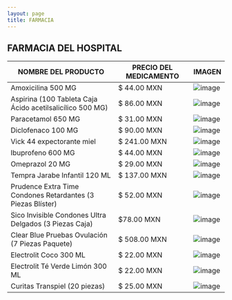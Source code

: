 ```yaml
---
layout: page
title: FARMACIA
---
```


## FARMACIA DEL HOSPITAL 

| NOMBRE DEL PRODUCTO  | PRECIO DEL MEDICAMENTO | IMAGEN |
| -------------- | -------- | ------------- |
| Amoxicilina 500 MG | $ 44.00 MXN | ![image](https://user-images.githubusercontent.com/99769777/165691975-8456c931-390f-4981-abdf-6496ed95cf68.png) |
| Aspirina (100 Tableta Caja Ácido acetilsalicílico 500 MG) | $ 86.00 MXN | ![image](https://user-images.githubusercontent.com/99769777/165691841-691c5f49-494a-461e-ba14-40d4e0ad233d.png) |
| Paracetamol 650 MG | $ 31.00 MXN | ![image](https://user-images.githubusercontent.com/99769777/165692219-f9e4d191-5f5c-4cda-a0ff-eee85124213f.png) |
| Diclofenaco 100 MG | $ 90.00 MXN | ![image](https://user-images.githubusercontent.com/99769777/165695715-cbf66415-0de4-49d9-b18d-1fa481ce6a59.png) |
| Vick 44 expectorante miel | $ 241.00 MXN | ![image](https://user-images.githubusercontent.com/99769777/165693044-e0d7dd47-6499-444d-8128-9d06c928a28b.png) |
| Ibuprofeno 600 MG | $ 44.00 MXN | ![image](https://user-images.githubusercontent.com/99769777/165696150-6cd26a2a-6ea7-4cf3-a930-af24a6682344.png) |
| Omeprazol 20 MG | $ 29.00 MXN | ![image](https://user-images.githubusercontent.com/99769777/165695540-ce8af043-8eff-4a2d-9fe5-3719f4bd930a.png) |
| Tempra Jarabe Infantil 120 ML | $ 137.00 MXN | ![image](https://user-images.githubusercontent.com/99769777/165693371-a3e1e2f8-2d7a-4cdd-83ec-7e110af8ebf4.png) |
| Prudence Extra Time Condones Retardantes (3 Piezas Blíster) | $ 52.00 MXN | ![image](https://user-images.githubusercontent.com/99769777/165693472-3bc70bba-ace8-4276-82f8-c682f79b1fec.png) |
| Sico Invisible Condones Ultra Delgados (3 Piezas Caja) | $78.00 MXN | ![image](https://user-images.githubusercontent.com/99769777/165695441-3642e18e-b59f-4891-9e1e-f670167ab428.png) |
| Clear Blue Pruebas Ovulación (7 Piezas Paquete) | $ 508.00 MXN | ![image](https://user-images.githubusercontent.com/99769777/165695310-13580a8d-5c4b-4b3b-8fa6-827f1dc722e6.png) |
| Electrolit Coco 300 ML | $ 22.00 MXN | ![image](https://user-images.githubusercontent.com/99769777/165694287-ef1dd7b5-b942-4d78-b87c-636aff072734.png) |
| Electrolit Té Verde Limón 300 ML | $ 22.00 MXN | ![image](https://user-images.githubusercontent.com/99769777/165694481-6547e9fa-781c-487b-9aa2-0a65a1072419.png) |
| Curitas Transpiel (20 piezas) | $ 25.00 MXN | ![image](https://user-images.githubusercontent.com/99769777/165694822-57ddf1e4-6b0e-47a6-8fee-be2bff56e834.png) |
